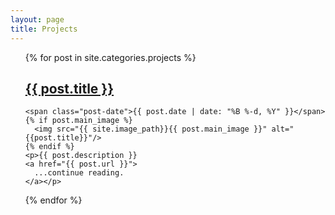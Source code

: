 ```yaml
---
layout: page
title: Projects
---
```


<ul>
{% for post in site.categories.projects %}
<div class="post">
    <h2 class="post-title">
      <a href="{{ post.url }}">
        {{ post.title }}
      </a>
    </h2>

    <span class="post-date">{{ post.date | date: "%B %-d, %Y" }}</span>
    {% if post.main_image %}
      <img src="{{ site.image_path}}{{ post.main_image }}" alt="{{post.title}}"/>
    {% endif %}
    <p>{{ post.description }} 
    <a href="{{ post.url }}">
      ...continue reading.
    </a></p>
  </div>
{% endfor %}
</ul>